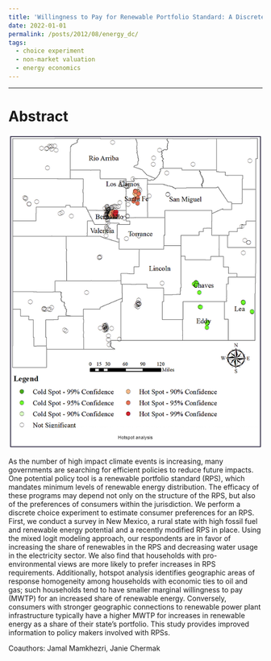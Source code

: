 ```yaml
---
title: 'Willingness to Pay for Renewable Portfolio Standard: A Discrete Choice Experiment Study'
date: 2022-01-01
permalink: /posts/2012/08/energy_dc/
tags:
  - choice experiment
  - non-market valuation
  - energy economics
---
```

______________________________

Abstract
======

![](/images/research/enegery_dc.png)

As the number of high impact climate events is increasing, many governments are searching for efficient policies to reduce future impacts. One potential policy tool is a renewable portfolio standard (RPS), which mandates minimum levels of renewable energy distribution. The efficacy of these programs may depend not only on the structure of the RPS, but also of the preferences of consumers within the jurisdiction. We perform a discrete choice experiment to estimate consumer preferences for an RPS. First, we conduct a survey in New Mexico, a rural state with high fossil fuel and renewable energy potential and a recently modified RPS in place. Using the mixed logit modeling approach, our respondents are in favor of increasing the share of renewables in the RPS and decreasing water usage in the electricity sector. We also find that households with pro-environmental views are more likely to prefer increases in RPS requirements. Additionally, hotspot analysis identifies geographic areas of response homogeneity among households with economic ties to oil and gas; such households tend to have smaller marginal willingness to pay (MWTP) for an increased share of renewable energy. Conversely, consumers with stronger geographic connections to renewable power plant infrastructure typically have a higher MWTP for increases in renewable energy as a share of their state’s portfolio. This study provides improved information to policy makers involved with RPSs.

Coauthors: Jamal Mamkhezri, Janie Chermak

